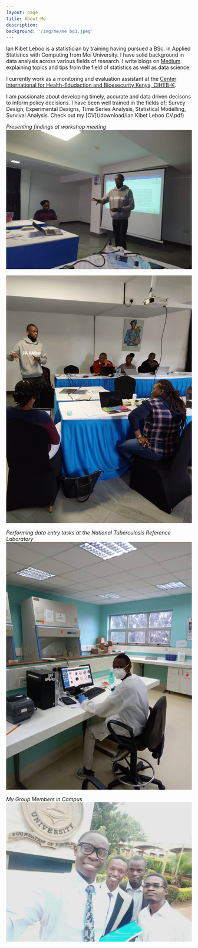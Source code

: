 ```yaml
---
layout: page
title: About Me
description:
background: '/img/me/me bg1.jpeg'
---
```


Ian Kibet Leboo is a statistician by training having pursued a BSc. in Applied Statistics with Computing from Moi University. I have solid background in data analysis across various fields of research.
I write blogs on [Medium](https://medium.com/@Statistician_Leboo) explaining topics and tips from the field of statistics as well as data science.

I currently work as a monitoring and evaluation assistant at the [Center International for Health-Edudaction and Bioesecurity Kenya, CIHEB-K](https://www.cihebkenya.org/). 

I am passionate about developing timely, accurate and data driven decisons to inform policy decisions. I have been well trained in the fields of; Survey Design, Experimental Designs, Time Series Analysis, Statistical Modelling, Survival Analysis. Check out my [CV](/download/Ian Kibet Leboo CV.pdf)

*Presenting findings at workshop meeting*
!["Ministry of Health Workshop"](/img/me/workshop.jpeg)

!["Ministry of Health Workshop"](/img/me/workshop2.jpeg)

*Performing data entry tasks at the National Tuberculosis Reference Laboratory*
!["Performing data entry tasks at the National Tuberculosis Reference Laboratory"](/img/me/lab1.jpg)

*My Group Members in Campus*
![](/img/me/prj.jpg)

